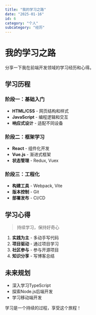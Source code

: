 ```yaml
---
title: "我的学习之路"
date: "2025-01-16"
id: 6
category: "个人"
subcategory: "经历"
---
```


# 我的学习之路

分享一下我在前端开发领域的学习经历和心得。

## 学习历程

### 阶段一：基础入门
- **HTML/CSS** - 网页结构和样式
- **JavaScript** - 编程逻辑和交互
- **响应式设计** - 适配不同设备

### 阶段二：框架学习
- **React** - 组件化开发
- **Vue.js** - 渐进式框架
- **状态管理** - Redux, Vuex

### 阶段三：工程化
- **构建工具** - Webpack, Vite
- **版本控制** - Git
- **部署发布** - CI/CD

## 学习心得

> 持续学习，保持好奇心

1. **实践为主** - 多动手写代码
2. **项目驱动** - 通过项目学习
3. **社区参与** - 参与开源项目
4. **知识分享** - 写博客总结

## 未来规划

- 深入学习TypeScript
- 探索Node.js后端开发
- 学习移动端开发

学习是一个持续的过程，享受这个旅程！